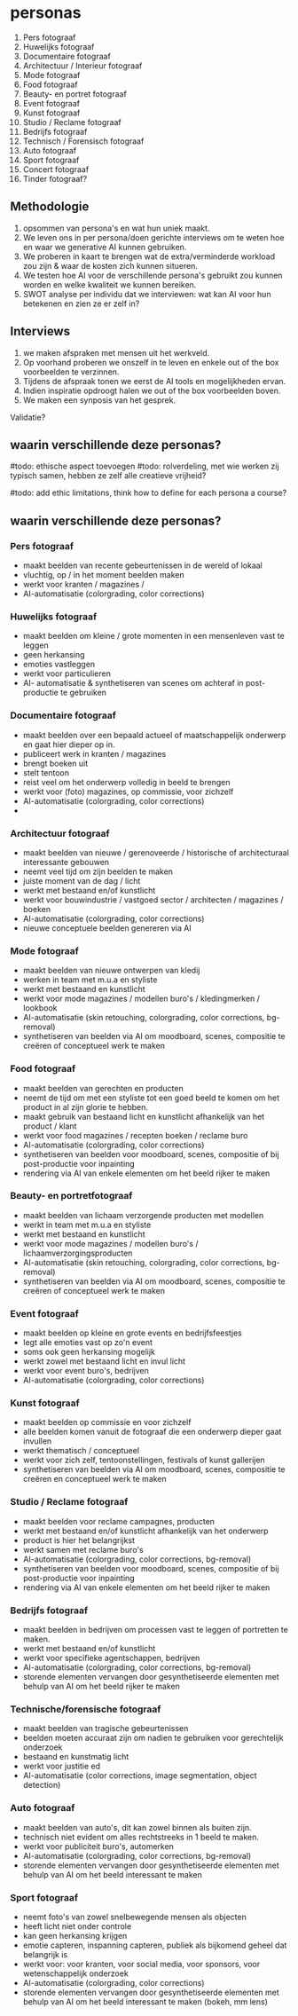 # personas

1. Pers fotograaf
2. Huwelijks fotograaf
3. Documentaire fotograaf
4. Architectuur / Interieur fotograaf
5. Mode fotograaf
6. Food fotograaf
7. Beauty- en portret fotograaf
8. Event fotograaf
9. Kunst fotograaf
10. Studio / Reclame fotograaf
11. Bedrijfs fotograaf
12. Technisch / Forensisch fotograaf
13. Auto fotograaf
14. Sport fotograaf
15. Concert fotograaf
16. Tinder fotograaf?

## Methodologie

1. opsommen van persona's en wat hun uniek maakt.
2. We leven ons in per persona/doen gerichte interviews om te weten hoe en waar we generative AI kunnen gebruiken.
3. We proberen in kaart te brengen wat de extra/verminderde workload zou zijn & waar de kosten zich kunnen situeren.
4. We testen hoe AI voor de verschillende persona's gebruikt zou kunnen worden en welke kwaliteit we kunnen bereiken.
5. SWOT analyse per individu dat we interviewen: wat kan AI voor hun betekenen en zien ze er zelf in?


## Interviews

1. we maken afspraken met mensen uit het werkveld.
2. Op voorhand proberen we onszelf in te leven en enkele out of the box voorbeelden te verzinnen.
3. Tijdens de afspraak tonen we eerst de AI tools en mogelijkheden ervan.
4. Indien inspiratie opdroogt halen we out of the box voorbeelden boven.
5. We maken een synposis van het gesprek.

Validatie?


## waarin verschillende deze personas?


#todo: ethische aspect toevoegen
#todo: rolverdeling, met wie werken zij typisch samen, hebben ze zelf alle creatieve vrijheid?


#todo: add ethic limitations, think how to define for each persona a course?

## waarin verschillende deze personas?

### Pers fotograaf

- maakt beelden van recente gebeurtenissen in de wereld of lokaal
- vluchtig, op / in het moment beelden maken
- werkt voor kranten / magazines /
- AI-automatisatie (colorgrading, color corrections)


### Huwelijks fotograaf

- maakt beelden om kleine / grote momenten in een mensenleven vast te leggen
- geen herkansing
- emoties vastleggen
- werkt voor particulieren
- AI- automatisatie & synthetiseren van scenes om achteraf in post-productie te gebruiken


### Documentaire fotograaf

- maakt beelden over een bepaald actueel of maatschappelijk onderwerp en gaat hier dieper op in.
- publiceert werk in kranten / magazines
- brengt boeken uit
- stelt tentoon
- reist veel om het onderwerp volledig in beeld te brengen
- werkt voor (foto) magazines, op commissie, voor zichzelf
- AI-automatisatie (colorgrading, color corrections)
-

### Architectuur fotograaf

- maakt beelden van nieuwe / gerenoveerde / historische of architecturaal interessante gebouwen
- neemt veel tijd om zijn beelden te maken
- juiste moment van de dag / licht
- werkt met bestaand en/of kunstlicht
- werkt voor bouwindustrie / vastgoed sector / architecten / magazines / boeken
- AI-automatisatie (colorgrading, color corrections)
- nieuwe conceptuele beelden genereren via AI


### Mode fotograaf

- maakt beelden van nieuwe ontwerpen van kledij
- werken in team met m.u.a en styliste
- werkt met bestaand en kunstlicht
- werkt voor mode magazines / modellen buro's / kledingmerken / lookbook
- AI-automatisatie (skin retouching, colorgrading, color corrections, bg-removal)
- synthetiseren van beelden via AI om moodboard, scenes, compositie te creëren of conceptueel werk te maken


### Food fotograaf

- maakt beelden van gerechten en producten
- neemt de tijd om met een styliste tot een goed beeld te komen om het product in al zijn glorie te hebben.
- maakt gebruik van bestaand licht en kunstlicht afhankelijk van het product / klant
- werkt voor food magazines / recepten boeken / reclame buro
- AI-automatisatie (colorgrading, color corrections)
- synthetiseren van beelden voor moodboard, scenes, compositie of bij post-productie voor inpainting
- rendering via AI van enkele elementen om het beeld rijker te maken


### Beauty- en portretfotograaf

- maakt beelden van lichaam verzorgende producten met modellen
- werkt in team met m.u.a en styliste
- werkt met bestaand en kunstlicht
- werkt voor mode magazines / modellen buro's / lichaamverzorgingsproducten
- AI-automatisatie (skin retouching, colorgrading, color corrections, bg-removal)
- synthetiseren van beelden via AI om moodboard, scenes, compositie te creëren of conceptueel werk te maken


### Event fotograaf

- maakt beelden op kleine en grote events en bedrijfsfeestjes
- legt alle emoties vast op zo'n event
- soms ook geen herkansing mogelijk
- werkt zowel met bestaand licht en invul licht
- werkt voor event buro's, bedrijven
- AI-automatisatie (colorgrading, color corrections)


### Kunst fotograaf

- maakt beelden op commissie en voor zichzelf
- alle beelden komen vanuit de fotograaf die een onderwerp dieper gaat invullen
- werkt thematisch / conceptueel
- werkt voor zich zelf, tentoonstellingen, festivals of kunst gallerijen
- synthetiseren van beelden via AI om moodboard, scenes, compositie te creëren en conceptueel werk te maken


### Studio / Reclame fotograaf

- maakt beelden voor reclame campagnes, producten
- werkt met bestaand en/of kunstlicht afhankelijk van het onderwerp
- product is hier het belangrijkst
- werkt samen met reclame buro's
- AI-automatisatie (colorgrading, color corrections, bg-removal)
- synthetiseren van beelden voor moodboard, scenes, compositie of bij post-productie voor inpainting
- rendering via AI van enkele elementen om het beeld rijker te maken


### Bedrijfs fotograaf

- maakt beelden in bedrijven om processen vast te leggen of portretten te maken.
- werkt met bestaand en/of kunstlicht
- werkt voor specifieke agentschappen, bedrijven
- AI-automatisatie (colorgrading, color corrections, bg-removal)
- storende elementen vervangen door gesynthetiseerde elementen met behulp van AI om het beeld rijker te maken



### Technische/forensische fotograaf

- maakt beelden van tragische gebeurtenissen
- beelden moeten accuraat zijn om nadien te gebruiken voor gerechtelijk onderzoek
- bestaand en kunstmatig licht
- werkt voor justitie ed
- AI-automatisatie (color corrections, image segmentation, object detection)



### Auto fotograaf

- maakt beelden van auto's, dit kan zowel binnen als buiten zijn.
- technisch niet evident om alles rechtstreeks in 1 beeld te maken.
- werkt voor publiciteit buro's, automerken
- AI-automatisatie (colorgrading, color corrections, bg-removal)
- storende elementen vervangen door gesynthetiseerde elementen met behulp van AI om het beeld interessant te maken


### Sport fotograaf

- neemt foto's van zowel snelbewegende mensen als objecten
- heeft licht niet onder controle
- kan geen herkansing krijgen
- emotie capteren, inspanning capteren, publiek als bijkomend geheel dat belangrijk is
- werkt voor: voor kranten, voor social media, voor sponsors, voor wetenschappelijk onderzoek
- AI-automatisatie (colorgrading, color corrections)
- storende elementen vervangen door gesynthetiseerde elementen met behulp van AI om het beeld interessant te maken (bokeh, mm lens)
